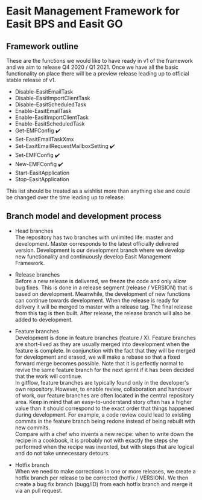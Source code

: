 # Easit Management Framework for Easit BPS and Easit GO

## Framework outline

These are the functions we would like to have ready in v1 of the framework and we aim to release Q4 2020 / Q1 2021. Once we have all the basic functionality on place there will be a preview release leading up to official stable release of v1.

- Disable-EasitEmailTask
- Disable-EasitImportClientTask
- Disable-EasitScheduledTask
- Enable-EasitEmailTask
- Enable-EasitImportClientTask
- Enable-EasitScheduledTask
- Get-EMFConfig :heavy_check_mark:
- Set-EasitEmailTaskXmx
- Set-EasitEmailRequestMailboxSetting :heavy_check_mark:
- Set-EMFConfig :heavy_check_mark:
- New-EMFConfig :heavy_check_mark:
- Start-EasitApplication
- Stop-EasitApplication

This list should be treated as a wishlist more than anything else and could be changed over the time leading up to release. 

## Branch model and development process

* Head branches<br/>
The repository has two branches with unlimited life: master and development. Master corresponds to the latest officially delivered version. Development is our development branch where we develop new functionality and continuously develop Easit Management Framework.

* Release branches<br/>
Before a new release is delivered, we freeze the code and only allow bug fixes. This is done in a release segment (release / VERSION) that is based on development. Meanwhile, the development of new functions can continue towards development. When the release is ready for delivery it will be merged to master with a release tag. The final release from this tag is then built. After release, the release branch will also be added to development.

* Feature branches<br/>
Development is done in feature branches (feature / X). Feature branches are short-lived as they are usually merged into development when the feature is complete. In conjunction with the fact that they will be merged for development and erased, we will make a rebase so that a fixed forward merge becomes possible. Note that it is perfectly normal to revive the same feature branch for the next sprint if it has been decided that the work will continue.<br/>
In gitflow, feature branches are typically found only in the developer's own repository. However, to enable review, collaboration and handover of work, our feature branches are often located in the central repository area. Keep in mind that an easy-to-understand story often has a higher value than it should correspond to the exact order that things happened during development. For example, a code review could lead to existing commits in the feature branch being redone instead of being rebuilt with new commits.<br/>
Compare with a chef who invents a new recipe: when to write down the recipe in a cookbook, it is probably not with exactly the steps she performed when the recipe was invented, but with steps that are logical and do not take unnecessary detours.

* Hotfix branch<br/>
When we need to make corrections in one or more releases, we create a hotfix branch per release to be corrected (hotfix / VERSION).
We then create a bug fix branch (bugg/ID) from each hotfix branch and merge it via an pull request.
